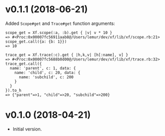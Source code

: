 # v0.1.1 (2018-06-21)

Added `Scope#get` and `Trace#get` function arguments:

```
scope_get = Xf.scope(:a, :b).get { |v| v * 10 }
=> #<Proc:0x00007fc56911aab8@/Users/lemur/dev/xf/lib/xf/scope.rb:21>
scope_get.call({a: {b: 1}})
=> 10

trace_get = Xf.trace(:c).get { |h,k,v| [h[:name], v] }
=> #<Proc:0x00007fc5688b0d00@/Users/lemur/dev/xf/lib/xf/trace.rb:32>
trace_get.call({
  name: 'parent', c: 1, data: {
    name: 'child', c: 20, data: {
      name: 'subchild', c: 200
    }
  }
}).to_h
=> {"parent"=>1, "child"=>20, "subchild"=>200}
```

# v0.1.0 (2018-04-21)

- Initial version.
